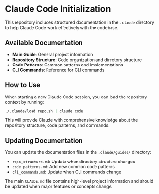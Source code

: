 # Claude Code Initialization

This repository includes structured documentation in the `.claude` directory to help Claude Code work effectively with the codebase.

## Available Documentation

- **Main Guide**: General project information
- **Repository Structure**: Code organization and directory structure
- **Code Patterns**: Common patterns and implementations
- **CLI Commands**: Reference for CLI commands

## How to Use

When starting a new Claude Code session, you can load the repository context by running:

```bash
./.claude/load_repo.sh | claude code
```

This will provide Claude with comprehensive knowledge about the repository structure, code patterns, and commands.

## Updating Documentation

You can update the documentation files in the `.claude/guides/` directory:

- `repo_structure.md`: Update when directory structure changes
- `code_patterns.md`: Add new common code patterns
- `cli_commands.md`: Update when CLI commands change

The main `CLAUDE.md` file contains high-level project information and should be updated when major features or concepts change.
